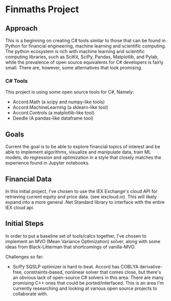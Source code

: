 # Finmaths Project

## Approach
This is a beginning on creating C# tools similar to those that can be found in Python for financial engineering, machine learning and scientific computing. The python ecosystem is rich with machine learning and scientific computing libraries, such as SciKit, SciPy, Pandas, Matplotlib, and Pylab, while the prevalence of open source equivalents for C# developers is fairly small. There are, however, some alternatives that look promising.


### C# Tools 
This project is using some open source tools for C#, Namely: 
- Accord.Math (a scipy and numpy-like tools)
- Accord.MachineLearning (a sklearn-like tool)
- Accord.Controls (a matplotlib-like tool)
- Deedle (A pandas-like dataframe tool)

## Goals
Current the goal is to be able to explore financial topics of interest and be able to implement algorithms, visualize and manipulate data, train ML models, do regression and optimization in a style that closely matches the experience found in Jupyter notebooks.

## Financial Data
In this initial project, I've chosen to use the IEX Exchange's cloud API for retrieving current equity and price data. (see iexcloud.io). This will likely expand into a more general .Net Standard library to interface with the entire IEX cloud api.

## Initial Steps
In order to put a baseline set of tools/calcs together, I've chosen to implement an MVO (Mean Variance Optimization) solver, along with some ideas from Black-Litterman that shortcomings of vanilla-MVO.

Challenges so far:
- SciPy SQSLP optimizer is hard to beat. Accord has COBLYA derivative-free, constraints-based, nonlinear solver that comes close, but there's an obvious lack of open-source C# solvers in this area. There are many promising C++ ones that could be ported/interfaced. This is an area I'm currently researching and looking at various open source projects to collaborate with.


